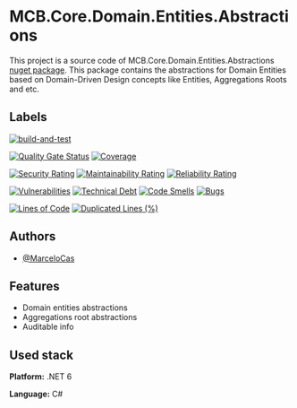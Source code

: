 
# MCB.Core.Domain.Entities.Abstractions

This project is a source code of MCB.Core.Domain.Entities.Abstractions [nuget package](https://www.nuget.org/packages/MCB.Core.Domain.Entities.Abstractions/). This package contains the abstractions for Domain Entities based on Domain-Driven Design concepts like Entities, Aggregations Roots and etc.


## Labels

[![build-and-test](https://github.com/MarceloCas/MCB.Core.Domain.Entities.Abstractions/actions/workflows/build-and-test.yml/badge.svg?branch=main)](https://github.com/MarceloCas/MCB.Core.Domain.Entities.Abstractions/actions/workflows/build-and-test.yml)


[![Quality Gate Status](https://sonarcloud.io/api/project_badges/measure?project=MarceloCas_MCB.Core.Domain.Entities.Abstractions&metric=alert_status)](https://sonarcloud.io/summary/new_code?id=MarceloCas_MCB.Core.Domain.Entities.Abstractions)
[![Coverage](https://sonarcloud.io/api/project_badges/measure?project=MarceloCas_MCB.Core.Domain.Entities.Abstractions&metric=coverage)](https://sonarcloud.io/summary/new_code?id=MarceloCas_MCB.Core.Domain.Entities.Abstractions)


[![Security Rating](https://sonarcloud.io/api/project_badges/measure?project=MarceloCas_MCB.Core.Domain.Entities.Abstractions&metric=security_rating)](https://sonarcloud.io/summary/new_code?id=MarceloCas_MCB.Core.Domain.Entities.Abstractions)
[![Maintainability Rating](https://sonarcloud.io/api/project_badges/measure?project=MarceloCas_MCB.Core.Domain.Entities.Abstractions&metric=sqale_rating)](https://sonarcloud.io/summary/new_code?id=MarceloCas_MCB.Core.Domain.Entities.Abstractions)
[![Reliability Rating](https://sonarcloud.io/api/project_badges/measure?project=MarceloCas_MCB.Core.Domain.Entities.Abstractions&metric=reliability_rating)](https://sonarcloud.io/summary/new_code?id=MarceloCas_MCB.Core.Domain.Entities.Abstractions)


[![Vulnerabilities](https://sonarcloud.io/api/project_badges/measure?project=MarceloCas_MCB.Core.Domain.Entities.Abstractions&metric=vulnerabilities)](https://sonarcloud.io/summary/new_code?id=MarceloCas_MCB.Core.Domain.Entities.Abstractions)
[![Technical Debt](https://sonarcloud.io/api/project_badges/measure?project=MarceloCas_MCB.Core.Domain.Entities.Abstractions&metric=sqale_index)](https://sonarcloud.io/summary/new_code?id=MarceloCas_MCB.Core.Domain.Entities.Abstractions)
[![Code Smells](https://sonarcloud.io/api/project_badges/measure?project=MarceloCas_MCB.Core.Domain.Entities.Abstractions&metric=code_smells)](https://sonarcloud.io/summary/new_code?id=MarceloCas_MCB.Core.Domain.Entities.Abstractions)
[![Bugs](https://sonarcloud.io/api/project_badges/measure?project=MarceloCas_MCB.Core.Domain.Entities.Abstractions&metric=bugs)](https://sonarcloud.io/summary/new_code?id=MarceloCas_MCB.Core.Domain.Entities.Abstractions)


[![Lines of Code](https://sonarcloud.io/api/project_badges/measure?project=MarceloCas_MCB.Core.Domain.Entities.Abstractions&metric=ncloc)](https://sonarcloud.io/summary/new_code?id=MarceloCas_MCB.Core.Domain.Entities.Abstractions)
[![Duplicated Lines (%)](https://sonarcloud.io/api/project_badges/measure?project=MarceloCas_MCB.Core.Domain.Entities.Abstractions&metric=duplicated_lines_density)](https://sonarcloud.io/summary/new_code?id=MarceloCas_MCB.Core.Domain.Entities.Abstractions)



## Authors

- [@MarceloCas](https://www.linkedin.com/in/marcelocastelobranco/)


## Features

- Domain entities abstractions
- Aggregations root abstractions
- Auditable info


## Used stack

**Platform:** .NET 6

**Language:** C#

